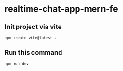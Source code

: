 # realtime-chat-app-mern-fe

## Init project via vite
```
npm create vite@latest .
```

## Run this command
```
npm run dev
```
